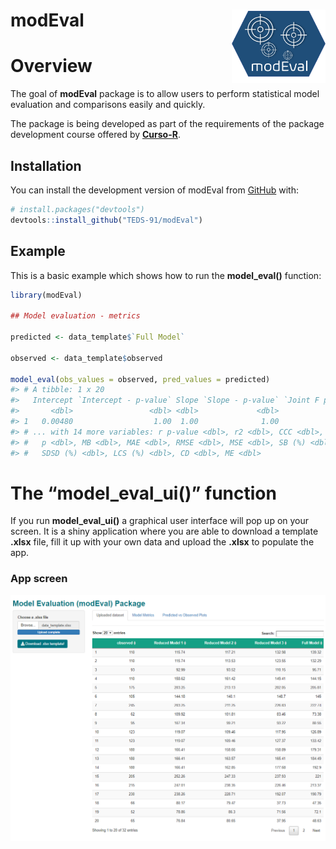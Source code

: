 
<!-- README.md is generated from README.Rmd. Please edit that file -->

# modEval <img src="man/figures/logo.png" align ="right" width="150" />

# Overview

<!-- badges: start -->
<!-- badges: end -->

The goal of **modEval** package is to allow users to perform statistical
model evaluation and comparisons easily and quickly.

The package is being developed as part of the requirements of the
package development course offered by
[**Curso-R**](https://curso-r.com/).

## Installation

You can install the development version of modEval from
[GitHub](https://github.com/) with:

``` r
# install.packages("devtools")
devtools::install_github("TEDS-91/modEval")
```

## Example

This is a basic example which shows how to run the **model_eval()**
function:

``` r
library(modEval)

## Model evaluation - metrics

predicted <- data_template$`Full Model`

observed <- data_template$observed

model_eval(obs_values = observed, pred_values = predicted)
#> # A tibble: 1 x 20
#>   Intercept `Intercept - p-value` Slope `Slope - p-value` `Joint F p-valu~     r
#>       <dbl>                 <dbl> <dbl>             <dbl>            <dbl> <dbl>
#> 1   0.00480                  1.00  1.00              1.00             1.00 0.857
#> # ... with 14 more variables: r p-value <dbl>, r2 <dbl>, CCC <dbl>, Cb <dbl>,
#> #   p <dbl>, MB <dbl>, MAE <dbl>, RMSE <dbl>, MSE <dbl>, SB (%) <dbl>,
#> #   SDSD (%) <dbl>, LCS (%) <dbl>, CD <dbl>, ME <dbl>
```

# The “model_eval_ui()” function

If you run **model_eval_ui()** a graphical user interface will pop up on
your screen. It is a shiny application where you are able to download a
template **.xlsx** file, fill it up with your own data and upload the
**.xlsx** to populate the app.

### App screen

<img src="man/figures/app_screen.png" align ="center" />
